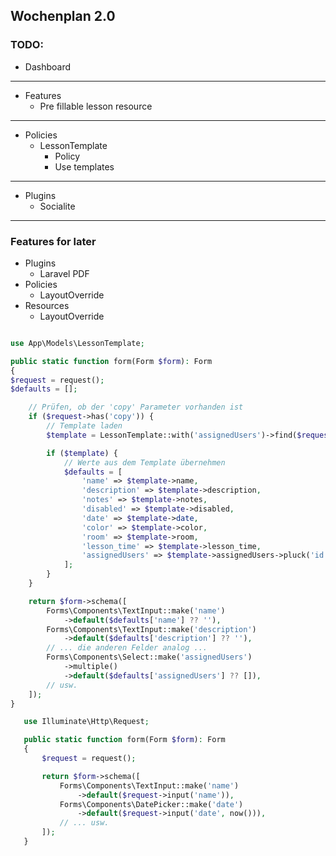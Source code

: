 ## Wochenplan 2.0

### TODO:

- Dashboard
---
- Features
  - Pre fillable lesson resource
---
- Policies
  - LessonTemplate
    - Policy
    - Use templates
 
---

- Plugins
  - Socialite

---

### Features for later

- Plugins
  - Laravel PDF
- Policies
    - LayoutOverride
- Resources
    - LayoutOverride


```PHP

use App\Models\LessonTemplate;

public static function form(Form $form): Form
{
$request = request();
$defaults = [];

    // Prüfen, ob der 'copy' Parameter vorhanden ist
    if ($request->has('copy')) {
        // Template laden
        $template = LessonTemplate::with('assignedUsers')->find($request->input('copy'));

        if ($template) {
            // Werte aus dem Template übernehmen
            $defaults = [
                'name' => $template->name,
                'description' => $template->description,
                'notes' => $template->notes,
                'disabled' => $template->disabled,
                'date' => $template->date,
                'color' => $template->color,
                'room' => $template->room,
                'lesson_time' => $template->lesson_time,
                'assignedUsers' => $template->assignedUsers->pluck('id')->toArray(),
            ];
        }
    }

    return $form->schema([
        Forms\Components\TextInput::make('name')
            ->default($defaults['name'] ?? ''),
        Forms\Components\TextInput::make('description')
            ->default($defaults['description'] ?? ''),
        // ... die anderen Felder analog ...
        Forms\Components\Select::make('assignedUsers')
            ->multiple()
            ->default($defaults['assignedUsers'] ?? []),
        // usw.
    ]);
}

```
```PHP
   use Illuminate\Http\Request;

   public static function form(Form $form): Form
   {
       $request = request();

       return $form->schema([
           Forms\Components\TextInput::make('name')
               ->default($request->input('name')),
           Forms\Components\DatePicker::make('date')
               ->default($request->input('date', now())),
           // ... usw.
       ]);
   }
```
